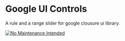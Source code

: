 # Google UI Controls

A rule and a range slider for google clousure ui library.

[![No Maintenance Intended](http://unmaintained.tech/badge.svg)](http://unmaintained.tech/)
